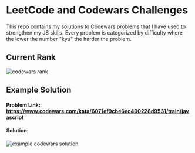 # LeetCode and Codewars Challenges
This repo contains my solutions to Codewars problems that I have used to strengthen my JS skills. Every problem is categorized by difficulty where the lower the number "kyu" the harder the problem.

## Current Rank

<img src="https://www.codewars.com/users/brianschnee/badges/large" alt="codewars rank">

## Example Solution

#### Problem Link: https://www.codewars.com/kata/6071ef9cbe6ec400228d9531/train/javascript

#### Solution:
<img src="https://user-images.githubusercontent.com/77141303/169157170-418607a6-5c99-4d3c-955b-eba27b4e4306.png" alt="example codewars solution">
